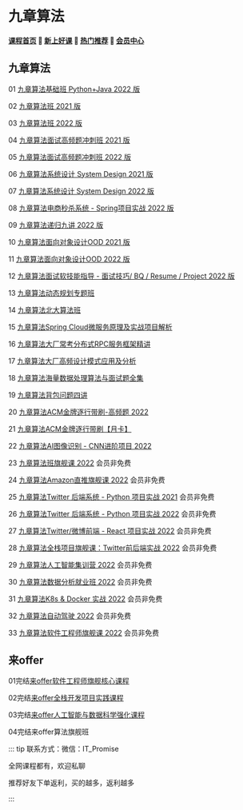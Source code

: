 # 九章算法

#### [**课程首页**](../../README.md) 💖 [**新上好课**](./xshk.md) 💖 [**热门推荐**](./rmtj.md) 💖 [**会员中心**](./vip.md)



## 九章算法

01 [九章算法基础班 Python+Java 2022 版](https://www.jiuzhang.com/course/84)

02 [九章算法班 2021 版](https://www.jiuzhang.com/course/71)

03 [九章算法班 2022 版](https://www.jiuzhang.com/course/71)

04 [九章算法面试高频题冲刺班 2021 版](https://www.jiuzhang.com/course/80/)

05 [九章算法面试高频题冲刺班 2022 版](https://www.jiuzhang.com/course/80/)

06 [九章算法系统设计 System Design 2021 版](https://www.jiuzhang.com/course/77)

07 [九章算法系统设计 System Design 2022 版](https://www.jiuzhang.com/course/77)

08 [九章算法电商秒杀系统 - Spring项目实战 2022 版](https://www.jiuzhang.com/course/86/)

09 [九章算法递归九讲 2022 版](https://www.jiuzhang.com/course/94)

10 [九章算法面向对象设计OOD 2021 版](https://www.jiuzhang.com/course/40/)

11 [九章算法面向对象设计OOD 2022 版](https://www.jiuzhang.com/course/120)

12 [九章算法面试软技能指导 - 面试技巧/ BQ / Resume / Project 2022 版](https://www.jiuzhang.com/course/69/)

13 [九章算法动态规划专题班](https://www.jiuzhang.com/course/36/)

14 [九章算法北大算法班](https://www.jiuzhang.com/course/110/)

15 [九章算法Spring Cloud微服务原理及实战项目解析](https://www.jiuzhang.com/course/82/)

16 [九章算法大厂常考分布式RPC服务框架精讲](https://www.jiuzhang.com/course/83/)

17 [九章算法大厂高频设计模式应用及分析](https://www.jiuzhang.com/course/78/)

18 [九章算法海量数据处理算法与面试题全集](https://www.jiuzhang.com/course/56/)

19 [九章算法背包问题四讲](https://www.jiuzhang.com/course/32/)

20 [九章算法ACM金牌逐行带刷-高频题 2022](https://www.jiuzhang.com/course/111/)

21 [九章算法ACM金牌逐行带刷【月卡】](https://www.jiuzhang.com/course/128)

22 [九章算法AI图像识别 - CNN进阶项目 2022](https://www.jiuzhang.com/course/88)

23 [九章算法班旗舰课 2022](https://www.jiuzhang.com/premium-course/160/) 会员非免费

24 [九章算法Amazon直推旗舰课 2022](https://www.jiuzhang.com/premium-course/249) 会员非免费

25 [九章算法Twitter 后端系统 - Python 项目实战 2021](https://www.jiuzhang.com/course/89/) 会员非免费

26 [九章算法Twitter 后端系统 - Python 项目实战 2022](https://www.jiuzhang.com/course/89/) 会员非免费

27 [九章算法Twitter/微博前端 - React 项目实战 2022](https://www.jiuzhang.com/course/119) 会员非免费

28 [九章算法全栈项目旗舰课：Twitter前后端实战 2022](https://www.jiuzhang.com/premium-course/250/) 会员非免费

29 [九章算法人工智能集训营 2022](https://www.jiuzhang.com/course/20/) 会员非免费

30 [九章算法数据分析就业班 2022](https://www.jiuzhang.com/course/104/) 会员非免费

31 [九章算法K8s & Docker 实战 2022](https://www.jiuzhang.com/course/117) 会员非免费

32 [九章算法自动驾驶 2022](https://www.jiuzhang.com/course/115) 会员非免费

33 [九章算法软件工程师旗舰课 2022](https://www.jiuzhang.com/premium-course/159/) 会员非免费



## 来offer

01完结[来offer软件工程师旗舰核心课程](https://www.laioffer.com/zh/course/software-development/)

02完结[来offer全栈开发项目实践课程](https://www.laioffer.com/zh/course/full-stack-development/)

03完结[来offer人工智能与数据科学强化课程](https://www.laioffer.com/zh/course/ai-and-data-engineering/)

04完结来offer算法旗舰班



::: tip
联系方式：微信：IT_Promise

全网课程都有，欢迎私聊

推荐好友下单返利，买的越多，返利越多

:::